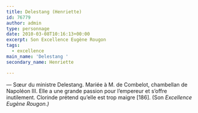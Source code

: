 ```yaml
---
title: Delestang (Henriette)
id: 76779
author: admin
type: personnage
date: 2010-03-08T10:16:13+00:00
excerpt: Son Excellence Eugène Rougon
tags:
  - excellence
main_name: 'Delestang '
secondary_name: Henriette

---
```

— Sœur du ministre Delestang. Mariée à M. de Combelot, chambellan de Napoléon III. Elle a une grande passion pour l&rsquo;empereur et s&rsquo;offre inutilement. Clorinde prétend qu&rsquo;elle est trop maigre [186]. (Son _Excellence Eugène Rougon.)_